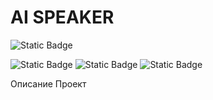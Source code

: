 # AI SPEAKER
![Static Badge](https://img.shields.io/badge/Python%203.10.8-white?style=for-the-badge&logo=Python&logoColor=black&link=https%3A%2F%2Fwww.python.org%2Fdownloads%2Frelease%2Fpython-3108%2F)

![Static Badge](https://img.shields.io/badge/transformers-blue)
![Static Badge](https://img.shields.io/badge/OpenAI-white)
![Static Badge](https://img.shields.io/badge/django-green)

Описание
Проект
